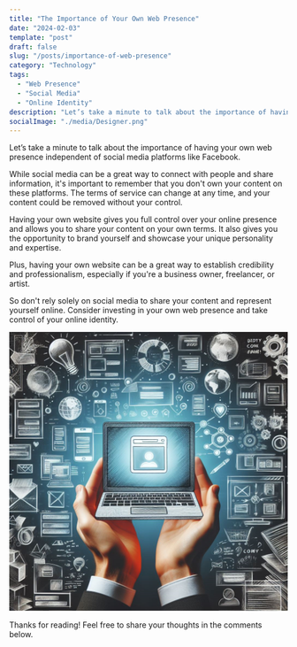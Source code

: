 ```yaml
---
title: "The Importance of Your Own Web Presence"
date: "2024-02-03"
template: "post"
draft: false
slug: "/posts/importance-of-web-presence"
category: "Technology"
tags:
  - "Web Presence"
  - "Social Media"
  - "Online Identity"
description: "Let’s take a minute to talk about the importance of having your own web presence independent of social media platforms like Facebook."
socialImage: "./media/Designer.png"
---
```


Let’s take a minute to talk about the importance of having your own web presence independent of social media platforms like Facebook.

While social media can be a great way to connect with people and share information, it's important to remember that you don't own your content on these platforms. The terms of service can change at any time, and your content could be removed without your control.

Having your own website gives you full control over your online presence and allows you to share your content on your own terms. It also gives you the opportunity to brand yourself and showcase your unique personality and expertise.

Plus, having your own website can be a great way to establish credibility and professionalism, especially if you're a business owner, freelancer, or artist.

So don't rely solely on social media to share your content and represent yourself online. Consider investing in your own web presence and take control of your online identity.

![Designer](./media/Designer.png)

Thanks for reading! Feel free to share your thoughts in the comments below.

